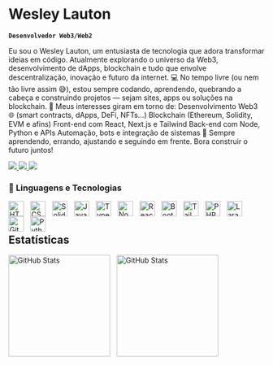 # Wesley Lauton

**`Desenvolvedor Web3/Web2`**

Eu sou o Wesley Lauton, um entusiasta de tecnologia que adora transformar ideias em código. Atualmente explorando o universo da Web3, desenvolvimento de dApps, blockchain e tudo que envolve descentralização, inovação e futuro da internet.
💻 No tempo livre (ou nem tão livre assim 😅), estou sempre codando, aprendendo, quebrando a cabeça e construindo projetos — sejam sites, apps ou soluções na blockchain.
🔗 Meus interesses giram em torno de:
Desenvolvimento Web3 🌐 (smart contracts, dApps, DeFi, NFTs…)
Blockchain (Ethereum, Solidity, EVM e afins)
Front-end com React, Next.js e Tailwind
Back-end com Node, Python e APIs
Automação, bots e integração de sistemas
🧠 Sempre aprendendo, errando, ajustando e seguindo em frente. Bora construir o futuro juntos!


<link rel="stylesheet" type='text/css' href="https://cdn.jsdelivr.net/gh/devicons/devicon@latest/devicon.min.css" />
          
<p align="left">
    <a href="https://www.instagram.com/wesley_lauton_sf" > 
        <img src="https://custom-icon-badges.demolab.com/badge/-Instagram-F25278?style=for-the-badge&logo=instagram&logoColor=white">
    </a>
    <a href = "https://www.instagram.com/bocaiuvanews/">
        <img src = "https://custom-icon-badges.demolab.com/badge/Minas Gerais-BR-purple?style=for-the-badge&logo=location&logoColor=white" > 
    </a>
    <a href = "https://www.youtube.com/@wesleyuzumakicripto">
        <img src = "https://custom-icon-badges.demolab.com/youtube/channel/subscribers/UCAHuk-Pb-abd2mRygxSjQgw?color=%23E05D44&label=Hardtech&logo=video&logoColor=white&style=for-the-badge&labelColor=CE4630">
    </a>
</p>

### 🤖 Linguagens e Tecnologias

<img 
    align="left" 
    alt="HTML"
    title="HTML" 
    width="30px" 
    style="padding-right: 10px;" 
    src="https://cdn.jsdelivr.net/gh/devicons/devicon@latest/icons/html5/html5-original.svg" 
/>
<img 
    align="left" 
    alt="CSS" 
    title="CSS"
    width="30px" 
    style="padding-right: 10px;" 
    src="https://cdn.jsdelivr.net/gh/devicons/devicon@latest/icons/css3/css3-original.svg" 
/>

<i class="devicon-rust-original"></i>
          
<img
    align="left"
    alt="Solidity"
    title="Solidity"
    width="30px"
    style="padding-right: 10px;"
    src="https://cdn.jsdelivr.net/gh/devicons/devicon@latest/icons/solidity/solidity-original.svg"
/>
<img
    align="left" 
    alt="JavaScript" 
    title="JavaScript"
    width="30px" 
    style="padding-right: 10px;" 
    src="https://cdn.jsdelivr.net/gh/devicons/devicon@latest/icons/javascript/javascript-original.svg" 
/>
<img 
    align="left" 
    alt="TypeScript"
    title="TypeScript" 
    width="30px" 
    style="padding-right: 10px;" 
    src="https://cdn.jsdelivr.net/gh/devicons/devicon@latest/icons/typescript/typescript-original.svg" 
/>
<img
    align="left"
    alt="Nodejs"
    title="Nodejs"
    width="30px"
    style="padding-right: 10px;"
    src="https://cdn.jsdelivr.net/gh/devicons/devicon@latest/icons/nodejs/nodejs-plain-wordmark.svg"
/>
<img 
    align="left" 
    alt="React"
    title="React" 
    width="30px" 
    style="padding-right: 10px;" 
    src="https://cdn.jsdelivr.net/gh/devicons/devicon@latest/icons/react/react-original.svg" 
/>
<img 
    align="left" 
    alt="Bootstrap"
    title="Bootstrap" 
    width="30px" 
    style="padding-right: 10px;" 
    src="https://cdn.jsdelivr.net/gh/devicons/devicon@latest/icons/bootstrap/bootstrap-original.svg" 
/>
<img 
    align="left" 
    alt="Tailwind" 
    title="Tailwind"
    width="30px" 
    style="padding-right: 10px;" 
    src="https://cdn.jsdelivr.net/gh/devicons/devicon@latest/icons/tailwindcss/tailwindcss-original.svg" 
/>

<img 
    align="left" 
    alt="PHP" 
    title="PHP"
    width="30px" 
    style="padding-right: 10px;" 
    src="https://cdn.jsdelivr.net/gh/devicons/devicon@latest/icons/php/php-original.svg" 
/>
<img 
    align="left" 
    alt="Laravel" 
    title="Laravel"
    width="30px" 
    style="padding-right: 10px;" 
    src="https://cdn.jsdelivr.net/gh/devicons/devicon@latest/icons/laravel/laravel-original.svg" 
/>

<img 
    align="left" 
    alt="Git" 
    title="Git"
    width="30px" 
    style="padding-right: 10px;" 
    src="https://cdn.jsdelivr.net/gh/devicons/devicon@latest/icons/git/git-original.svg" 
/>
<img 
    align="left" 
    alt="Python" 
    title="Python"
    width="30px" 
    style="padding-right: 10px;" 
    src="https://cdn.jsdelivr.net/gh/devicons/devicon@latest/icons/python/python-original.svg" 
/>

<br/>
<br/>

## Estatísticas

<p>
  <img 
    align="left" 
    alt="GitHub Stats" 
    height="200" 
    style="padding-right: 10px;" 
    src="https://github-readme-stats.vercel.app/api?username=lautonwesley&show_icons=true&theme=dracula&include_all_commits=true&locale=pt-br" 
  />

<img 
      align="left" 
      alt="GitHub Stats" 
      height="200" 
      src="https://github-readme-stats.vercel.app/api/top-langs/?username=lautonwesley&layout=compact&theme=dracula" 
  />

</p>
